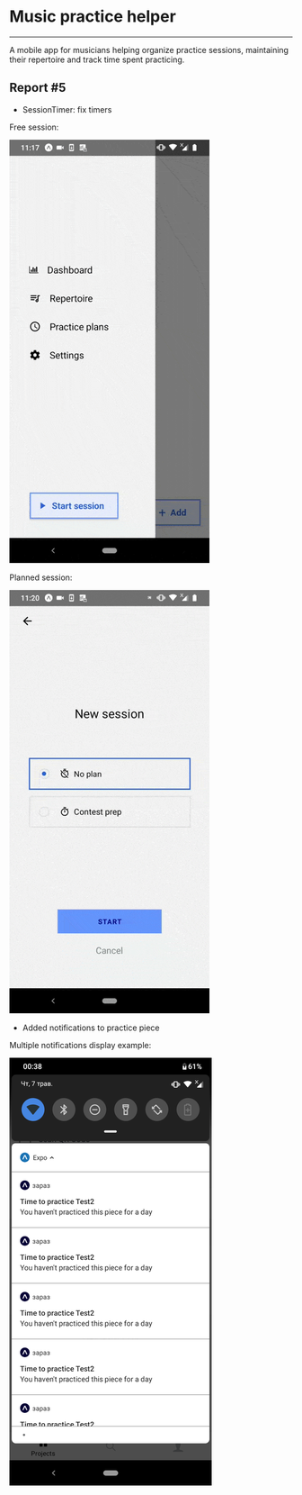 # Music practice helper

------

A mobile app for musicians helping organize practice sessions, maintaining their repertoire and  track time spent practicing.

## Report #5

- SessionTimer: fix timers

Free session:

![](./free_session.gif)

Planned session:

![](./plan.gif)

- Added notifications to practice piece

Multiple notifications display example:

![](./notifs.png)
